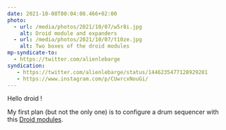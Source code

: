 ```yaml
---
date: 2021-10-08T00:04:08.466+02:00
photo:
  - url: /media/photos/2021/10/07/w5r8i.jpg
    alt: Droid module and expanders
  - url: /media/photos/2021/10/07/t10ze.jpg
    alt: Two boxes of the droid modules
mp-syndicate-to:
  - https://twitter.com/alienlebarge
syndication:
   - https://twitter.com/alienlebarge/status/1446235477128929281
   - https://www.instagram.com/p/CUwrcxNouGi/
---
```

Hello droid !

My first plan (but not the only one) is to configure a drum sequencer with this [Droid modules](https://shop.dermannmitdermaschine.de/).

